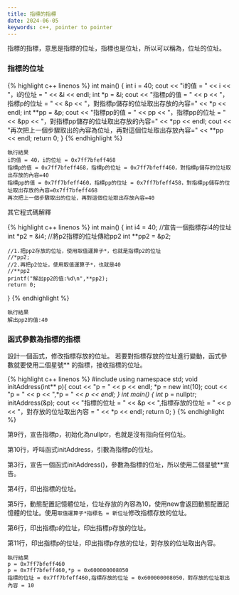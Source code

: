 ```yaml
---
title: 指標的指標
date: 2024-06-05
keywords: c++, pointer to pointer
---
```


指標的指標，意思是指標的位址，指標也是位址，所以可以稱為，位址的位址。
### 指標的位址
{% highlight c++ linenos %}
int main() {
    int i = 40;
    cout << "i的值 = " << i << "，i的位址 = " << &i << endl;
    int *p = &i;
    cout << "指標p的值 = " << p << "，指標p的位址 = " << &p << "，對指標p儲存的位址取出存放的內容=" << *p << endl;
    int **pp = &p;
    cout << "指標pp的值 = " << pp << "，指標pp的位址 = " << &pp << "，對指標pp儲存的位址取出存放的內容=" << *pp << endl;
    cout << "再次把上一個步驟取出的內容為位址，再對這個位址取出存放內容=" << **pp << endl;
    return 0;
}
{% endhighlight %}

```
執行結果
i的值 = 40，i的位址 = 0x7ff7bfeff468
指標p的值 = 0x7ff7bfeff468，指標p的位址 = 0x7ff7bfeff460，對指標p儲存的位址取出存放的內容=40
指標pp的值 = 0x7ff7bfeff460，指標pp的位址 = 0x7ff7bfeff458，對指標pp儲存的位址取出存放的內容=0x7ff7bfeff468
再次把上一個步驟取出的位址，再對這個位址取出存放內容=40
```

其它程式碼解釋

{% highlight c++ linenos %}
int main() {
    int i4 = 40;
    //宣告一個指標存i4的位址
    int *p2 = &i4;
    //將p2指標的位址傳給pp2
    int **pp2 = &p2;

    //1.把pp2存放的位址，使用取值運算子*，也就是指標p2的位址
    //*pp2;
    //2.再把p2位址，使用取值運算子*，也就是40
    //**pp2
    printf("解出pp2的值:%d\n",**pp2);    
    return 0;
}
{% endhighlight %}

```
執行結果
解出pp2的值:40
```

### 函式參數為指標的指標
設計一個函式，修改指標存放的位址。
若要對指標存放的位址進行變動，函式參數就要使用二個星號\*\* 的指標，接收指標的位址。

{% highlight c++ linenos %}
#include <iostream>
using namespace std;
void initAddress(int** p){
    cout << "p = " << p << endl;
    *p = new int(10);
    cout  << "p = " << p << ",*p = " << *p << endl;
}
int main() {
    int* p = nullptr;
    initAddress(&p);
    cout << "指標的位址 = " << &p << ",指標存放的位址 = " << p << "，對存放的位址取出內容 = " << *p << endl;
    return 0;
}
{% endhighlight %}

第9行，宣告指標p，初始化為nullptr，也就是沒有指向任何位址。

第10行，呼叫函式initAddress，引數為指標p的位址。

第3行，宣告一個函式initAddress()，參數為指標的位址，所以使用二個星號**宣告。

第4行，印出指標的位址。

第5行，動態配置記憶體位址，位址存放的內容為10，使用new會返回動態配置記憶體的位址。使用`取值運算子*指標名 = 新位址`修改指標存放的位址。

第6行，印出指標p的位址，印出指標p存放的位址。

第11行，印出指標p的位址，印出指標p存放的位址，對存放的位址取出內容。

```
執行結果
p = 0x7ff7bfeff460
p = 0x7ff7bfeff460,*p = 0x600000008050
指標的位址 = 0x7ff7bfeff460,指標存放的位址 = 0x600000008050，對存放的位址取出內容 = 10
```
